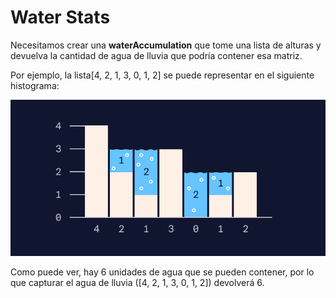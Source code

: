 # Water Stats

Necesitamos crear una **waterAccumulation** que tome una lista de alturas y devuelva la cantidad de agua de lluvia que podría contener esa matriz.

Por ejemplo, la lista[4, 2, 1, 3, 0, 1, 2] se puede representar en el siguiente histograma:

![imagen](./docs/sample.svg)

Como puede ver, hay 6 unidades de agua que se pueden contener, por lo que capturar el agua de lluvia ([4, 2, 1, 3, 0, 1, 2]) devolverá 6.
